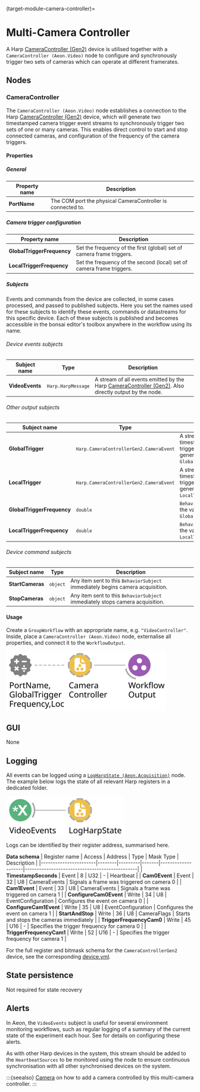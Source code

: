 (target-module-camera-controller)=
# Multi-Camera Controller

A Harp [CameraController (Gen2)](https://github.com/harp-tech/device.cameracontrollergen2) device is utilised together with a `CameraController (Aeon.Video)` node to configure and synchronously trigger two sets of cameras which can operate at different framerates. 

## Nodes
### CameraController
The `CameraController (Aeon.Video)` node establishes a connection to the Harp [CameraController (Gen2)](https://github.com/harp-tech/device.cameracontrollergen2) device, which will generate two timestamped camera trigger event streams to synchronously trigger two sets of one or many cameras. 
This enables direct control to start and stop connected cameras, and configuration of the frequency of the camera triggers. 

#### Properties
##### General

| Property name | Description                                               |
|---------------|---------------------------------------------------------------|
| **PortName**  | The COM port the physical CameraController is connected to.   |

##### Camera trigger configuration

| Property name             | Description                                                |
|---------------------------|----------------------------------------------------------------|
| **GlobalTriggerFrequency** | Set the frequency of the first (global) set of camera frame triggers. |
| **LocalTriggerFrequency**  | Set the frequency of the second (local) set of camera frame triggers. |

##### Subjects
Events and commands from the device are collected, in some cases processed, and passed to published subjects. 
Here you set the names used for these subjects to identify these events, commands or datastreams for this specific device. 
Each of these subjects is published and becomes accessible in the bonsai editor's toolbox anywhere in the workflow using its name.

###### Device events subjects

| Subject name      | Type                           | Description                           |
|-------------------|------------------------------------|--------------------------------------------------------------------------------------------------------------------------|
| **VideoEvents**   | `Harp.HarpMessage`  | A stream of all events emitted by the Harp [CameraController (Gen2)](https://github.com/harp-tech/device.cameracontrollergen2). Also directly output by the node. |

###### Other output subjects

| Subject name            | Type                                     | Description                                                                                   |
|-------------------------|----------------------------------------------|---------------------------------------------------------------------------------------------------|
| **GlobalTrigger**       | `Harp.CameraControllerGen2.CameraEvent`      | A stream of timestamped camera trigger events generated at the `GlobalTriggerFrequency`.          |
| **LocalTrigger**        | `Harp.CameraControllerGen2.CameraEvent`      | A stream of timestamped camera trigger events generated at the `LocalTriggerFrequency`.           |
| **GlobalTriggerFrequency** | `double`                                 | `BehaviorSubject` to store the value of `GlobalTriggerFrequency`.                                 |
| **LocalTriggerFrequency**  | `double`                                 | `BehaviorSubject` to store the value of `LocalTriggerFrequency`.                                  |

###### Device command subjects

| Subject name      | Type    | Description                                                                     |
|-------------------|-------------|------------------------------------------------------------------------------------|
| **StartCameras**  | `object`    | Any item sent to this `BehaviorSubject` immediately begins camera  acquisition.    |
| **StopCameras**   | `object`    | Any item sent to this `BehaviorSubject` immediately stops camera acquisition.      |

#### Usage
Create a `GroupWorkflow` with an appropriate name, e.g. `"VideoController"`. 
Inside, place a `CameraController (Aeon.Video)` node, externalise all properties, and connect it to the `WorkflowOutput`.

![Aeon.Acquisition.CameraController](../../workflows/videoController.svg)

## GUI
None

## Logging
All events can be logged using a [`LogHarpState (Aeon.Acquisition)`](./logging.md#logharpstate) node.
The example below logs the state of all relevant Harp registers in a dedicated folder. 

![Aeon.Acquisition.LogHarpState](../../workflows/logVideoEvents.svg)

Logs can be identified by their register address, summarised here.

**Data schema**
| Register name         | Access | Address | Type  | Mask Type          | Description                                   |
|-----------------------|--------|---------|-------|--------------------|-----------------------------------------------|
| **TimestampSeconds**      | Event  | 8       | U32   | -                  | Heartbeat                                     |
| **Cam0Event**             | Event  | 32      | U8    | CameraEvents       | Signals a frame was triggered on camera 0     |
| **Cam1Event**             | Event  | 33      | U8    | CameraEvents       | Signals a frame was triggered on camera 1     |
| **ConfigureCam0Event**    | Write  | 34      | U8    | EventConfiguration | Configures the event on camera 0              |
| **ConfigureCam1Event**    | Write  | 35      | U8    | EventConfiguration | Configures the event on camera 1              |
| **StartAndStop**          | Write  | 36      | U8    | CameraFlags        | Starts and stops the cameras immediately      |
| **TriggerFrequencyCam0**  | Write  | 45      | U16   | -                  | Specifies the trigger frequency for camera 0  |
| **TriggerFrequencyCam1**  | Write  | 52      | U16   | -                  | Specifies the trigger frequency for camera 1  |

For the full register and bitmask schema for the `CameraControllerGen2` device, see the corresponding [device.yml](https://github.com/harp-tech/device.cameracontrollergen2/blob/main/device.yml). 

## State persistence
Not required for state recovery

## Alerts
<!-- example mentions logging, not alerts -->
In Aeon, the `VideoEvents` subject is useful for several environment monitoring workflows, such as regular logging of a summary of the current state of the experiment each hour. See [](target-module-alerts) for details on configuring these alerts.

As with other Harp devices in the system, this stream should be added to the `HeartbeatSources` to be monitored using the [](./monitors.md#synchronizermonitor) node to ensure continuous synchronisation with all other synchronised devices on the system. 

:::{seealso}
[Camera](target-module-camera) on how to add a camera controlled by this multi-camera controller.
:::